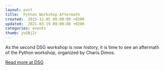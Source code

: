 ```yaml
---
layout: post
title:  Python Workshop Aftermath
created:  2015-12-05 00:00:00 +0200
updated:  2021-03-19 00:00:00 +0200
categories: events
thumb: yvGBj2r
---
```

As the second DSG workshop is now history, it is time to see an aftermath of the
Python workshop, organized by Charis Dimos.

[Read more at DSG](http://dsg.teiste.gr/index.php/2015/12/05/python-workshop-aftermath/#more-130)